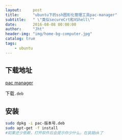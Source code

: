 ```yaml
---
layout:     post
title:      "ubuntu下的ssh图形化管理工具pac-manager"
subtitle:   " \"类似secureCrt和XShell\""
date:       2016-08-08 00:00:00
author:     "Jht"
header-img: "img/home-bg-computer.jpg"
catalog: true
tags:
    - ubuntu
---
```


##  下载地址

[pac manager](http://sites.google.com/site/davidtv/)

下载`.deb`

## 安装

```bash
sudo dpkg -i pac-版本号.deb
sudo apt-get -f install
#如果还少依赖，打开软件后会提示你少什么，在装就ok了
```
